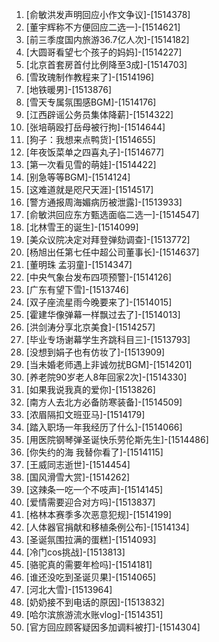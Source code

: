 
1. [俞敏洪发声明回应小作文争议]-[1514378]
1. [董宇辉称不方便回应二选一]-[1514621]
1. [前三季度国内旅游36.7亿人次]-[1514182]
1. [大圆哥看望七个孩子的妈妈]-[1514227]
1. [北京首套房首付比例降至3成]-[1514703]
1. [雪玫瑰制作教程来了]-[1514196]
1. [地铁暖男]-[1513876]
1. [雪天专属氛围感BGM]-[1514176]
1. [江西辟谣公务员集体降薪]-[1514322]
1. [张培萌殴打岳母被行拘]-[1514644]
1. [狗子：我想来点鸭货]-[1514655]
1. [年夜饭菜单之四喜丸子]-[1514677]
1. [第一次看见雪的萌娃]-[1514422]
1. [别急等等BGM]-[1514124]
1. [这难道就是咫尺天涯]-[1514517]
1. [警方通报周海媚病历被泄露]-[1513933]
1. [俞敏洪回应东方甄选面临二选一]-[1514547]
1. [北林雪王的诞生]-[1514099]
1. [美众议院决定对拜登弹劾调查]-[1513772]
1. [杨旭出任第七任中超公司董事长]-[1514637]
1. [董明珠 孟羽童]-[1514347]
1. [中央气象台发布四项预警]-[1514126]
1. [广东有望下雪]-[1513746]
1. [双子座流星雨今晚要来了]-[1514015]
1. [霍建华像弹幕一样飘过去了]-[1514013]
1. [洪剑涛分享北京美食]-[1514257]
1. [毕业专场谢幕学生齐跳科目三]-[1513793]
1. [没想到娟子也有仿妆了]-[1513909]
1. [当未婚老师遇上非诚勿扰BGM]-[1514201]
1. [养老院90岁老人8年回家2次]-[1514330]
1. [如果我说我真的爱你]-[1513826]
1. [南方人去北方必备防寒装备]-[1514509]
1. [浓眉隔扣文班亚马]-[1514179]
1. [踏入职场一年我经历了什么]-[1514066]
1. [用医院钢琴弹圣诞快乐劳伦斯先生]-[1514486]
1. [你失约的海 我替你看了]-[1514115]
1. [王威同志逝世]-[1514454]
1. [国风滑雪大赏]-[1514262]
1. [这辣条一吃一个不吱声]-[1514145]
1. [爱情需要迎合对方吗]-[1513837]
1. [格林本赛季多次恶意犯规]-[1514199]
1. [人体器官捐献和移植条例公布]-[1514134]
1. [圣诞氛围拉满的蛋糕]-[1514093]
1. [冷门cos挑战]-[1513813]
1. [骆驼真的需要年检吗]-[1514181]
1. [谁还没吃到圣诞贝果]-[1514065]
1. [河北大雪]-[1513964]
1. [奶奶接不到电话的原因]-[1513832]
1. [哈尔滨旅游流水账vlog]-[1514351]
1. [官方回应顾客疑因多加调料被打]-[1514304]